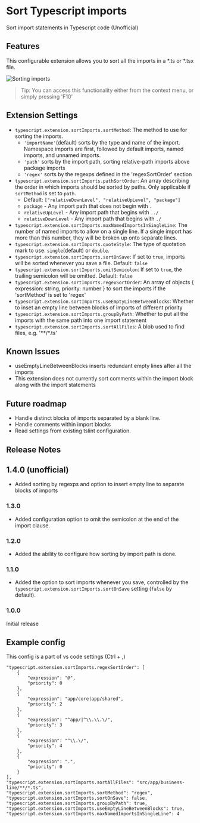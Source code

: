 


# Sort Typescript imports

Sort import statements in Typescript code (Unofficial)

## Features

This configurable extension allows you to sort all the imports in a *.ts or *.tsx file.

![Sorting imports](images/example.gif)

> Tip: You can access this functionality either from the context menu, or simply pressing 'F10'

## Extension Settings

* `typescript.extension.sortImports.sortMethod`: The method to use for sorting the imports.
  * `'importName'`(default) sorts by the type and name of the import. Namespace imports are first, followed by default imports, named imports, and unnamed imports.
  * `'path'` sorts by the import path, sorting relative-path imports above package imports
  * `'regex'` sorts by the regexps defined in the 'regexSortOrder' section
* `typescript.extension.sortImports.pathSortOrder`: An array describing the order in which imports should be sorted by paths. Only applicable if `sortMethod` is set to `path`.
  * Default: `["relativeDownLevel", "relativeUpLevel", "package"]`
  * `package` - Any import path that does not begin with `.`
  * `relativeUpLevel` - Any import path that begins with `../`
  * `relativeDownLevel` - Any import path that begins with `./`
* `typescript.extension.sortImports.maxNamedImportsInSingleLine`: The number of named imports to allow on a single line. If a single import has more than this number, they will be broken up onto separate lines.
* `typescript.extension.sortImports.quoteStyle`: The type of quotation mark to use. `single`(default) or `double`.
* `typescript.extension.sortImports.sortOnSave`: If set to `true`, imports will be sorted whenever you save a file. Default: `false`
* `typescript.extension.sortImports.omitSemicolon`: If set to `true`, the trailing semicolon will be omitted. Default: `false`
* `typescript.extension.sortImports.regexSortOrder`: An array of objects { expression: string, priority: number } to sort the imports if the 'sortMethod' is set to 'regex'
* `typescript.extension.sortImports.useEmptyLineBetweenBlocks`: Whether to inset an empty line between blocks of imports of different priority
* `typescript.extension.sortImports.groupByPath`: Whether to put all the imports with the same path into one import statement
* `typescript.extension.sortImports.sortAllFiles`: A blob used to find files, e.g. '**/*.ts'

## Known Issues

* useEmptyLineBetweenBlocks inserts redundant empty lines after all the imports
* This extension does not currently sort comments within the import block along with the import statements

## Future roadmap
- Handle distinct blocks of imports separated by a blank line.
- Handle comments within import blocks
- Read settings from existing tslint configuration.

## Release Notes

## 1.4.0 (unofficial) 
- Added sorting by regexps and option to insert empty line to separate blocks of imports

### 1.3.0
- Added configuration option to omit the semicolon at the end of the import clause.

### 1.2.0
- Added the ability to configure how sorting by import path is done.

### 1.1.0
- Added the option to sort imports whenever you save, controlled by the `typescript.extension.sortImports.sortOnSave` setting (`false` by default).

### 1.0.0

Initial release

## Example config

This config is a part of vs code settings (Ctrl + ,)

    "typescript.extension.sortImports.regexSortOrder": [
        {
            "expression": "@",
            "priority": 0
        },
        {
            "expression": "app/core|app/shared",
            "priority": 2
        },
        {
            "expression": "^app/|^\\.\\.\/",
            "priority": 3
        },
        {
            "expression": "^\\.\/",
            "priority": 4
        },
        {
            "expression": ".",
            "priority": 0
        }
    ],
    "typescript.extension.sortImports.sortAllFiles": "src/app/business-line/**/*.ts",
    "typescript.extension.sortImports.sortMethod": "regex",
    "typescript.extension.sortImports.sortOnSave": false,
    "typescript.extension.sortImports.groupByPath": true,
    "typescript.extension.sortImports.useEmptyLineBetweenBlocks": true,
    "typescript.extension.sortImports.maxNamedImportsInSingleLine": 4